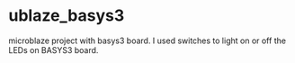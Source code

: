 # ublaze_basys3
microblaze project with basys3 board.
I used switches to light on or off the LEDs on BASYS3 board.
